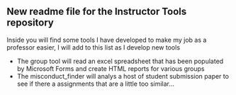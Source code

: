 ## New readme file for the Instructor Tools repository ##
Inside you will find some tools I have developed to make my job as a professor easier, I will add to this list as I develop new tools
* The group tool will read an excel spreadsheet that has been populated by Microsoft Forms and create HTML reports for various groups
* The misconduct_finder will analys a host of student submission paper to see if there a assignments that are a little too similar...
